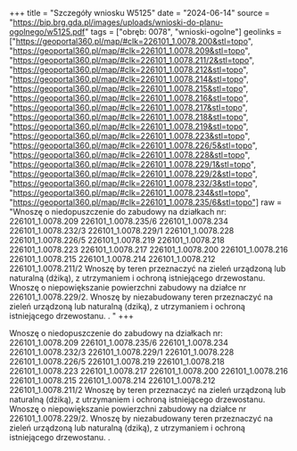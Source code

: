 +++
title = "Szczegóły wniosku W5125"
date = "2024-06-14"
source = "https://bip.brg.gda.pl/images/uploads/wnioski-do-planu-ogolnego/w5125.pdf"
tags = ["obręb: 0078", "wnioski-ogolne"]
geolinks = ["https://geoportal360.pl/map/#clk=226101_1.0078.200&stl=topo", "https://geoportal360.pl/map/#clk=226101_1.0078.209&stl=topo", "https://geoportal360.pl/map/#clk=226101_1.0078.211/2&stl=topo", "https://geoportal360.pl/map/#clk=226101_1.0078.212&stl=topo", "https://geoportal360.pl/map/#clk=226101_1.0078.214&stl=topo", "https://geoportal360.pl/map/#clk=226101_1.0078.215&stl=topo", "https://geoportal360.pl/map/#clk=226101_1.0078.216&stl=topo", "https://geoportal360.pl/map/#clk=226101_1.0078.217&stl=topo", "https://geoportal360.pl/map/#clk=226101_1.0078.218&stl=topo", "https://geoportal360.pl/map/#clk=226101_1.0078.219&stl=topo", "https://geoportal360.pl/map/#clk=226101_1.0078.223&stl=topo", "https://geoportal360.pl/map/#clk=226101_1.0078.226/5&stl=topo", "https://geoportal360.pl/map/#clk=226101_1.0078.228&stl=topo", "https://geoportal360.pl/map/#clk=226101_1.0078.229/1&stl=topo", "https://geoportal360.pl/map/#clk=226101_1.0078.229/2&stl=topo", "https://geoportal360.pl/map/#clk=226101_1.0078.232/3&stl=topo", "https://geoportal360.pl/map/#clk=226101_1.0078.234&stl=topo", "https://geoportal360.pl/map/#clk=226101_1.0078.235/6&stl=topo"]
raw = "Wnoszę o niedopuszczenie do zabudowy na działkach nr: 226101_1.0078.209 226101_1.0078.235/6 226101_1.0078.234 226101_1.0078.232/3 226101_1.0078.229/1 226101_1.0078.228 226101_1.0078.226/5 226101_1.0078.219 226101_1.0078.218 226101_1.0078.223 226101_1.0078.217 226101_1.0078.200 226101_1.0078.216 226101_1.0078.215 226101_1.0078.214 226101_1.0078.212 226101_1.0078.211/2 Wnoszę by teren przeznaczyć na zieleń urządzoną lub naturalną (dżiką), z utrzymaniem i ochroną istniejącego drzewostanu. Wnoszę o niepowiększanie powierzchni zabudowy na działce nr 226101_1.0078.229/2. Wnoszę by niezabudowany teren przeznaczyć na zieleń urządzoną lub naturalną (dziką), z utrzymaniem i ochroną istniejącego drzewostanu. . "
+++

Wnoszę o niedopuszczenie do zabudowy na działkach nr: 226101_1.0078.209
226101_1.0078.235/6 226101_1.0078.234 226101_1.0078.232/3 226101_1.0078.229/1
226101_1.0078.228 226101_1.0078.226/5 226101_1.0078.219 226101_1.0078.218
226101_1.0078.223 226101_1.0078.217 226101_1.0078.200 226101_1.0078.216
226101_1.0078.215 226101_1.0078.214 226101_1.0078.212 226101_1.0078.211/2 Wnoszę by
teren przeznaczyć na zieleń urządzoną lub naturalną (dżiką), z utrzymaniem i ochroną
istniejącego drzewostanu. Wnoszę o niepowiększanie powierzchni zabudowy na działce nr
226101_1.0078.229/2. Wnoszę by niezabudowany teren przeznaczyć na zieleń urządzoną lub
naturalną (dziką), z utrzymaniem i ochroną istniejącego drzewostanu. .




